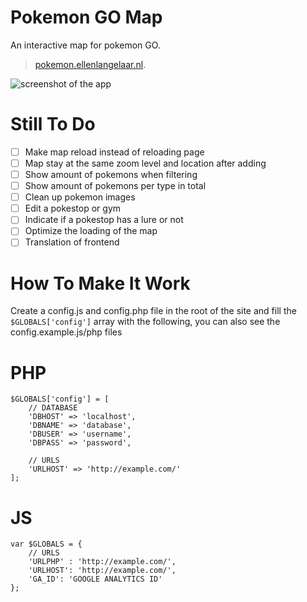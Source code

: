 # Pokemon GO Map
An interactive map for pokemon GO. 
> [pokemon.ellenlangelaar.nl](http://pokemon.ellenlangelaar.nl/).

![screenshot of the app](https://raw.githubusercontent.com/e11en/pokemon-go-map/master/screenshot.png)

Still To Do
===
- [ ] Make map reload instead of reloading page
- [ ] Map stay at the same zoom level and location after adding
- [ ] Show amount of pokemons when filtering
- [ ] Show amount of pokemons per type in total
- [ ] Clean up pokemon images
- [ ] Edit a pokestop or gym
- [ ] Indicate if a pokestop has a lure or not
- [ ] Optimize the loading of the map
- [ ] Translation of frontend

How To Make It Work
===
Create a config.js and config.php file in the root of the site and fill the ```$GLOBALS['config']``` array with the following, you
can also see the config.example.js/php files

PHP
====
```
$GLOBALS['config'] = [
    // DATABASE
    'DBHOST' => 'localhost',
    'DBNAME' => 'database',
    'DBUSER' => 'username',
    'DBPASS' => 'password',

    // URLS
    'URLHOST' => 'http://example.com/'
];

```

JS
====
```
var $GLOBALS = {
    // URLS
    'URLPHP' : 'http://example.com/',
    'URLHOST': 'http://example.com/',
    'GA_ID': 'GOOGLE ANALYTICS ID'
};


```

